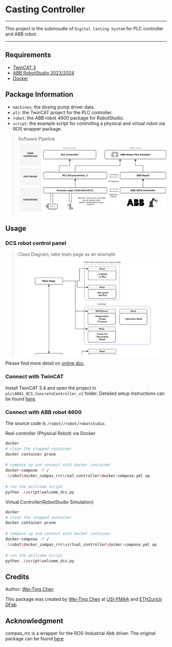 # Casting Controller
---

This project is the submoudle of `Digital Casting System` for PLC controller and ABB robot.

---

## Requirements

- [TwinCAT 3](https://www.beckhoff.com/en-en/products/automation/twincat/?pk_campaign=AdWords-AdWordsSearch-TwinCAT_EN&pk_kwd=twincat&gclid=Cj0KCQjw9ZGYBhCEARIsAEUXITW5dmPmQ2629HIuFY7wfbSR70pi5uY2lkYziNmfKYczm1_YsK4hhPsaApjyEALw_wcB)
- [ABB RobotStudio 2023/2024](https://new.abb.com/products/robotics/robotstudio)
- [Docker](https://www.docker.com/)

## Package Information

* `machines`: the dosing pump driver data.
* `plc`: the TwinCAT project for the PLC controller.
* `robot`: the ABB robot 4600 package for RobotStudio.
* `script`: the example script for controlling a physical and virtual robot via ROS wrapper package.

> Software Pipeline
![software_pipeline](/project/casting_controller/software_pipeline.png)


## Usage
### DCS robot control panel

> Class Diagram, take main page as an example
![panel_class_diagram](/project/casting_controller/panel_class_diagram.png)

Please find more detail on [online doc]().

### Connect with TwinCAT
Install TwinCAT 3.4 and open the project in `plc\A061_DCS_ConcreteController_v1` folder.
Detailed setup instructions can be found [here](./plc/readme_plc.md).

### Connect with ABB robot 4600
The source code is `/robot//robot/robotstudio`.

Real controller (Physical Robot) via Docker

```bash
docker
# clean the stopped container
docker container prune

# compose up and connect with docker container
docker-compose -f /
.\robot\docker_compas_rrc\real_controller\docker-compose.yml up

# run the wellcome script
python .\script\welcome_dcs.py

```

Virtual Controller(RobotStudio Simulation)

```bash
docker
# clean the stopped container
docker container prune

# compose up and connect with docker container
docker-compose -f /
.\robot\docker_compas_rrc\virtual_controller\docker-compose.yml up

# run the wellcome script
python .\script\welcome_dcs.py

```

## Credits
Author: [Wei-Ting Chen] 

This package was created by [Wei-Ting Chen] at [USI-FMAA](https://github.com/USI-FMAA) and [ETHZurich DFab](https://dfab.ch/).

## Acknowledgment
compas_rrc is a wrapper for the ROS-Industrial Abb driver. The original package can be found
[here](https://github.com/compas-rrc)

[Wei-Ting Chen]: https://github.com/WeiTing1991
[Digital Casting System]: https://github.com/USI-FMAA/digital_casting_system.git

